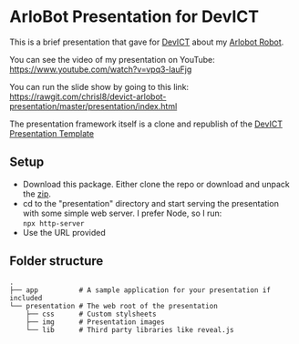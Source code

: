 # ArloBot Presentation for DevICT

This is a brief presentation that gave for [DevICT][dev-ict]
about my [Arlobot Robot][arlobot-repo].

You can see the video of my presentation on YouTube:  
https://www.youtube.com/watch?v=vpq3-lauFjg

You can run the slide show by going to this link:  
https://rawgit.com/chrisl8/devict-arlobot-presentation/master/presentation/index.html

The presentation framework itself is a clone and republish of the
[DevICT Presentation Template][devict-template]

## Setup
* Download this package. Either clone the repo or download and unpack the
  [zip](repo-zip).
* cd to the "presentation" directory and start serving the presentation with some simple web server. I prefer Node, so I run:  
  `npx http-server`
* Use the URL provided

## Folder structure

    .
    ├── app          # A sample application for your presentation if included
    └── presentation # The web root of the presentation
        ├── css      # Custom stylsheets
        ├── img      # Presentation images
        └── lib      # Third party libraries like reveal.js


[dev-ict]: http://devict.org/ "DevICT"
[arlobot-repo]: https://github.com/chrisl8/ArloBot "ArloBot"
[devict-template]: https://github.com/devict/devict-presentation-template "DevICT Presentation Template"
